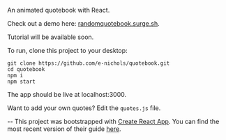 An animated quotebook with React.

Check out a demo here: [randomquotebook.surge.sh](randomquotebook.surge.sh).

Tutorial will be available soon.

To run, clone this project to your desktop:

```
git clone https://github.com/e-nichols/quotebook.git
cd quotebook
npm i
npm start
```

The app should be live at localhost:3000.

Want to add your own quotes? Edit the ```quotes.js``` file.

--
This project was bootstrapped with [Create React App](https://github.com/facebookincubator/create-react-app). You can find the most recent version of their guide [here](https://github.com/facebookincubator/create-react-app/blob/master/packages/react-scripts/template/README.md).
